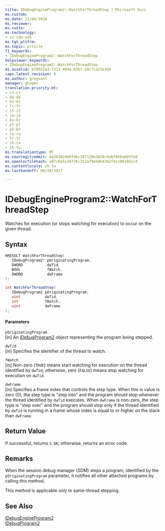 ```yaml
---
title: IDebugEngineProgram2::WatchForThreadStep | Microsoft Docs
ms.custom: 
ms.date: 11/04/2016
ms.reviewer: 
ms.suite: 
ms.technology:
- vs-ide-sdk
ms.tgt_pltfrm: 
ms.topic: article
f1_keywords:
- IDebugEngineProgram2::WatchForThreadStep
helpviewer_keywords:
- IDebugEngineProgram2::WatchForThreadStep
ms.assetid: b70922a3-1313-409a-b3b7-50c7cd13e394
caps.latest.revision: 9
ms.author: gregvanl
manager: ghogen
translation.priority.mt:
- cs-cz
- de-de
- es-es
- fr-fr
- it-it
- ja-jp
- ko-kr
- pl-pl
- pt-br
- ru-ru
- tr-tr
- zh-cn
- zh-tw
ms.translationtype: MT
ms.sourcegitcommit: 4a36302d80f4bc397128e3838c9abf858a0b5fe8
ms.openlocfilehash: e87c6e5c38726c252a794ddb4342f4cc001861c4
ms.contentlocale: zh-tw
ms.lasthandoff: 08/28/2017

---
```

# <a name="idebugengineprogram2watchforthreadstep"></a>IDebugEngineProgram2::WatchForThreadStep
Watches for execution (or stops watching for execution) to occur on the given thread.  
  
## <a name="syntax"></a>Syntax  
  
```cpp  
HRESULT WatchForThreadStep(   
   IDebugProgram2* pOriginatingProgram,  
   DWORD           dwTid,  
   BOOL            fWatch,  
   DWORD           dwFrame  
);  
```  
  
```csharp  
int WatchForThreadStep(   
   IDebugProgram2 pOriginatingProgram,  
   uint           dwTid,  
   int            fWatch,  
   uint           dwFrame  
);  
```  
  
#### <a name="parameters"></a>Parameters  
 `pOriginatingProgram`  
 [in] An [IDebugProgram2](../../../extensibility/debugger/reference/idebugprogram2.md) object representing the program being stepped.  
  
 `dwTid`  
 [in] Specifies the identifier of the thread to watch.  
  
 `fWatch`  
 [in] Non-zero (`TRUE`) means start watching for execution on the thread identified by `dwTid`; otherwise, zero (`FALSE`) means stop watching for execution on `dwTid`.  
  
 `dwFrame`  
 [in] Specifies a frame index that controls the step type. When this is value is zero (0), the step type is "step into" and the program should stop whenever the thread identified by `dwTid` executes. When `dwFrame` is non-zero, the step type is "step over" and the program should stop only if the thread identified by `dwTid` is running in a frame whose index is equal to or higher on the stack than `dwFrame`.  
  
## <a name="return-value"></a>Return Value  
 If successful, returns `S_OK`; otherwise, returns an error code.  
  
## <a name="remarks"></a>Remarks  
 When the session debug manager (SDM) steps a program, identified by the `pOriginatingProgram` parameter, it notifies all other attached programs by calling this method.  
  
 This method is applicable only to same-thread stepping.  
  
## <a name="see-also"></a>See Also  
 [IDebugEngineProgram2](../../../extensibility/debugger/reference/idebugengineprogram2.md)   
 [IDebugProgram2](../../../extensibility/debugger/reference/idebugprogram2.md)
